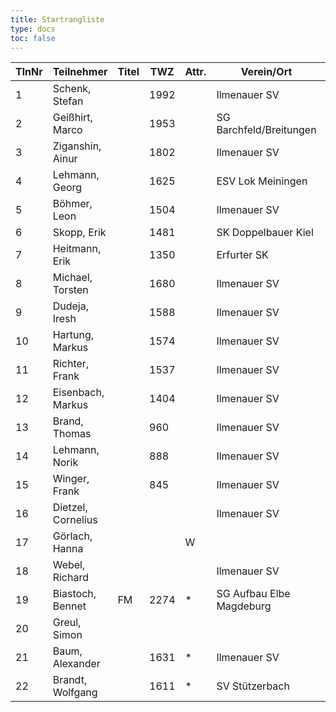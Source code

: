 ```yaml
---
title: Startrangliste   
type: docs
toc: false
---
```



| TlnNr | Teilnehmer       | Titel | TWZ  | Attr. | Verein/Ort                  | Land | Geburt |
|-------|------------------|-------|------|-------|-----------------------------|------|--------|
| 1     | Schenk, Stefan   |       | 1992 |       | Ilmenauer SV                | GER  | 1985   |
| 2     | Geißhirt, Marco  |       | 1953 |       | SG Barchfeld/Breitungen     | GER  | 1990   |
| 3     | Ziganshin, Ainur |       | 1802 |       | Ilmenauer SV                | RUS  | 1998   |
| 4     | Lehmann, Georg   |       | 1625 |       | ESV Lok Meiningen           | GER  | 2002   |
| 5     | Böhmer, Leon     |       | 1504 |       | Ilmenauer SV                | GER  | 2000   |
| 6     | Skopp, Erik      |       | 1481 |       | SK Doppelbauer Kiel         | GER  | 1998   |
| 7     | Heitmann, Erik   |       | 1350 |       | Erfurter SK                 | GER  | 2012   |
| 8     | Michael, Torsten |       | 1680 |       | Ilmenauer SV                | GER  | 1967   |
| 9     | Dudeja, Iresh    |       | 1588 |       | Ilmenauer SV                | IND  | 1992   |
| 10    | Hartung, Markus  |       | 1574 |       | Ilmenauer SV                | GER  | 1987   |
| 11    | Richter, Frank   |       | 1537 |       | Ilmenauer SV                | GER  | 1969   |
| 12    | Eisenbach, Markus|       | 1404 |       | Ilmenauer SV                | GER  | 1984   |
| 13    | Brand, Thomas    |       | 960  |       | Ilmenauer SV                | GER  | 1979   |
| 14    | Lehmann, Norik   |       | 888  |       | Ilmenauer SV                | GER  | 2010   |
| 15    | Winger, Frank    |       | 845  |       | Ilmenauer SV                | GER  | 1964   |
| 16    | Dietzel, Cornelius|      |      |       | Ilmenauer SV                | GER  | 2009   |
| 17    | Görlach, Hanna   |       |      | W     |                             | GER  | 2010   |
| 18    | Webel, Richard   |       |      |       | Ilmenauer SV                | GER  | 1981   |
| 19    | Biastoch, Bennet | FM    | 2274 | *     | SG Aufbau Elbe Magdeburg    | GER  | 2002   |
| 20    | Greul, Simon     |       |      |       |                             | GER  | 1998   |
| 21    | Baum, Alexander  |       | 1631 | *     | Ilmenauer SV                | GER  | 2004   |
| 22    | Brandt, Wolfgang |       | 1611 | *     | SV Stützerbach              | GER  | 1960   |

